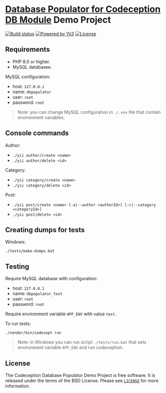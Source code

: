 # [Database Populator for Codeception DB Module](https://github.com/vjik/codeception-db-populator) Demo Project

[![Build status](https://github.com/vjik/codeception-db-populator/workflows/build/badge.svg)](https://github.com/vjik/codeception-db-populator/actions?query=workflow%3Abuild)
[![Powered by Yii3](https://img.shields.io/badge/Powered_by-Yii3-green.svg?style=flat)](https://www.yiiframework.com/yii3-progress)
[![License](https://poser.pugx.org/vjik/codeception-db-populator/license)](/LICENSE)

## Requirements

- PHP 8.0 or higher.
- MySQL databasee.

MySQL configuration:

- host: `127.0.0.1`
- name: `dbpopulator`
- user: `root`
- password: `root`

> Note: you can change MySQL configuration in `./.env` file that contain environment variables.

## Console commands

Author:

- `./yii author/create <name>` 
- `./yii author/delete <id>`

Category:

- `./yii category/create <name>` 
- `./yii category/delete <id>`

Post:

- `./yii post/create <name> [-a|--author <authorId>] [-c|--category <categoryId>]` 
- `./yii post/delete <id>` 

## Creating dumps for tests

Windows:

```shell
./tests/make-dumps.bat
```

## Testing

Require MySQL database with configuration:

- host: `127.0.0.1`
- name: `dbpopulator_test`
- user: `root`
- password: `root`

Require environment variable `APP_ENV` with value `test`.

To run tests:

```shell
./vendor/bin/codecept run
```

> Note: in Windows you can run script `./tests/run.bat` that sets environment variable `APP_ENV` and run codeception.

## License

The Codeception Database Populator Demo Project is free software. It is released under the terms of the BSD License. Please see [`LICENSE`](./LICENSE.md) for more information.
